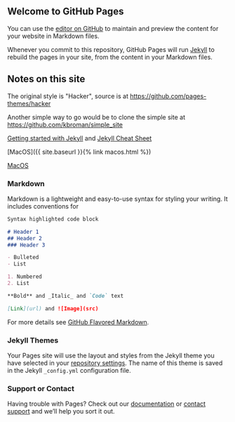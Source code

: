 
## Welcome to GitHub Pages

You can use the [editor on GitHub](https://github.com/peterp415/stardust.systems/edit/master/README.md) to maintain and preview the content for your website in Markdown files.

Whenever you commit to this repository, GitHub Pages will run [Jekyll](https://jekyllrb.com/) to rebuild the pages in your site, from the content in your Markdown files.

## Notes on this site

The original style is "Hacker", source is at https://github.com/pages-themes/hacker

Another simple way to go would be to clone the simple site at https://github.com/kbroman/simple_site

[Getting started with Jekyll](https://learn.cloudcannon.com/)
and
[Jekyll Cheat Sheet](https://learn.cloudcannon.com/jekyll-cheat-sheet/)


[MacOS]({{ site.baseurl }}{% link macos.html %})

[MacOS](macos.html)


### Markdown

Markdown is a lightweight and easy-to-use syntax for styling your writing. It includes conventions for

```markdown
Syntax highlighted code block

# Header 1
## Header 2
### Header 3

- Bulleted
- List

1. Numbered
2. List

**Bold** and _Italic_ and `Code` text

[Link](url) and ![Image](src)
```

For more details see [GitHub Flavored Markdown](https://guides.github.com/features/mastering-markdown/).

### Jekyll Themes

Your Pages site will use the layout and styles from the Jekyll theme you have selected in your [repository settings](https://github.com/peterp415/stardust.systems/settings). The name of this theme is saved in the Jekyll `_config.yml` configuration file.

### Support or Contact

Having trouble with Pages? Check out our [documentation](https://help.github.com/categories/github-pages-basics/) or [contact support](https://github.com/contact) and we’ll help you sort it out.
